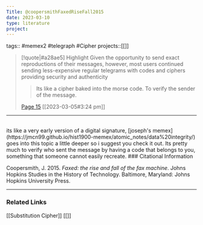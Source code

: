 ```yaml
---
Title: @coopersmithFaxedRiseFall2015
date: 2023-03-10
type: literature
project:
---
```

tags:: #memex2 #telegraph #Cipher 
projects::[[]]

> [!quote|#a28ae5] Highlight
> Given the opportunity to send exact reproductions of their messages, however, most users continued sending less-expensive regular telegrams with codes and ciphers providing security and authenticity
>
>> Its like a cipher baked into the morse code. To verify the sender of the message.
>
> [Page 15](zotero://open-pdf/library/items/CCF4QASF?page=15) [[2023-03-05#3:24 pm]]
---
<br>
its like a very early version of a digital signature, [joseph's memex](https://jmcn99.github.io/hist1900-memex/atomic_notes/data%20integrity/) goes into this topic a little deeper so i suggest you check it out. Its pretty much to verify who sent the message by having a code that belongs to you, something that someone cannot easily recreate.
### Citational Information

Coopersmith, J. 2015. _Faxed: the rise and fall of the fax machine_. Johns Hopkins Studies in the History of Technology. Baltimore, Maryland: Johns Hopkins University Press.

---

### Related Links


[[Substitution Cipher]] [[]]
